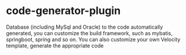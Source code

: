 # code-generator-plugin
Database (including MySql and Oracle) to the code automatically generated, you can customize the build framework, such as mybatis, springboot, spring and so on. You can also customize your own Velocity template, generate the appropriate code
